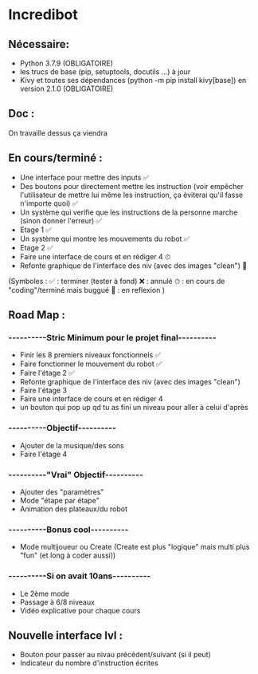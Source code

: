 # Incredibot

## Nécessaire:
* Python 3.7.9 (OBLIGATOIRE)
* les trucs de base (pip, setuptools, docutils ...) à jour
* Kivy et toutes ses dépendances (python -m pip install kivy[base]) en version 2.1.0 (OBLIGATOIRE)
## Doc :

On travaille dessus ça viendra

## En cours/terminé :

* Une interface pour mettre des inputs ✅
* Des boutons pour directement mettre les instruction (voir empêcher l'utilisateur de mettre lui même les instruction, ça éviterai qu'il fasse n'importe quoi) ✅
* Un système qui verifie que les instructions de la personne marche (sinon donner l'erreur) ✅
* Etage 1 ✅
* Un système qui montre les mouvements du robot ✅
* Etage 2 ✅
* Faire une interface de cours et en rédiger 4 ⏱
* Refonte graphique de l'interface des niv (avec des images "clean") 🧠


(Symboles : ✅ : terminer (tester à fond) ❌ : annulé ⏱ : en cours de "coding"/terminé mais buggué 🧠 : en reflexion )

## Road Map  :

### ----------Stric Minimum pour le projet final----------
* Finir les 8 premiers niveaux fonctionnels ✅
* Faire fonctionner le mouvement du robot ✅
* Faire l'étage 2 ✅
* Refonte graphique de l'interface des niv (avec des images "clean")
* Faire l'étage 3
* Faire une interface de cours et en rédiger 4
* un bouton qui pop up qd tu as fini un niveau pour aller à celui d'après
### ----------Objectif----------
* Ajouter de la musique/des sons
* Faire l'étage 4
### ----------"Vrai" Objectif----------
* Ajouter des "paramètres"
* Mode "étape par étape"
* Animation des plateaux/du robot
### ----------Bonus cool----------
* Mode multijoueur ou Create (Create est plus "logique" mais multi plus "fun" (et long à coder aussi))
### ----------Si on avait 10ans----------
* Le 2ème mode
* Passage à 6/8 niveaux 
* Vidéo explicative pour chaque cours

## Nouvelle interface lvl :

* Bouton pour passer au nivau précédent/suivant (si il peut)
* Indicateur du nombre d'instruction écrites
